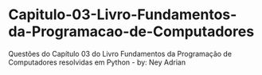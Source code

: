 # Capitulo-03-Livro-Fundamentos-da-Programacao-de-Computadores
Questões do Capítulo 03 do Livro Fundamentos da Programação de Computadores resolvidas em Python - by: Ney Adrian
